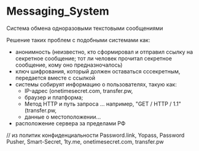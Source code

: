 # Messaging_System
 Система обмена одноразовыми текстовыми сообщениями
 
 Решение таких проблем с подобными системами как:
 - анонимность (неизвестно, кто сформировал и отправил ссылку на секретное сообщение; тот ли человек прочитал секретное сообщение, кому оно предназночалось)
 - ключ шифрования, который должен оставаться сссекретным, передается вместе с ссылкой
 - системы собируят информацию о пользователях, такую как:
   * IP-адрес (onetimesecret.com, transfer.pw,
   * браузер и платформа;
   * Метод HTTP и путь запроса ... например, "GET / HTTP / 1.1" (transfer.pw, 
   * данные о местоположении...
 - расположение сервера за пределами РФ
   
// из политик конфиденциальности Password.link, Yopass, Password Pusher, Smart-Secret, 1ty.me, onetimesecret.com, transfer.pw

